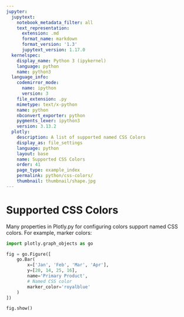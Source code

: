 ```yaml
---
jupyter:
  jupytext:
    notebook_metadata_filter: all
    text_representation:
      extension: .md
      format_name: markdown
      format_version: '1.3'
      jupytext_version: 1.17.0
  kernelspec:
    display_name: Python 3 (ipykernel)
    language: python
    name: python3
  language_info:
    codemirror_mode:
      name: ipython
      version: 3
    file_extension: .py
    mimetype: text/x-python
    name: python
    nbconvert_exporter: python
    pygments_lexer: ipython3
    version: 3.13.2
  plotly:
    description: A list of supported named CSS Colors
    display_as: file_settings
    language: python
    layout: base
    name: Supported CSS Colors
    order: 41
    page_type: example_index
    permalink: python/css-colors/
    thumbnail: thumbnail/shape.jpg
---
```


# Supported CSS Colors

Many properties in Plotly.py for configuring colors support named CSS colors. For example, marker colors:

```python
import plotly.graph_objects as go

fig = go.Figure([
    go.Bar(
        x=['Jan', 'Feb', 'Mar', 'Apr'],
        y=[20, 14, 25, 16],
        name='Primary Product',
        # Named CSS color
        marker_color='royalblue'
    )
])

fig.show()
```
<div>                        <script type="text/javascript">window.PlotlyConfig = {MathJaxConfig: 'local'};</script>
        <script charset="utf-8" src="https://cdn.plot.ly/plotly-3.1.0.min.js" integrity="sha256-Ei4740bWZhaUTQuD6q9yQlgVCMPBz6CZWhevDYPv93A=" crossorigin="anonymous"></script>                <div id="plotly-div-1" class="plotly-graph-div" style="height:100%; width:100%;"></div>            <script type="text/javascript">                window.PLOTLYENV=window.PLOTLYENV || {};                                if (document.getElementById("plotly-div-1")) {                    Plotly.newPlot(                        "plotly-div-1",                        [{"marker":{"color":"royalblue"},"name":"Primary Product","x":["Jan","Feb","Mar","Apr"],"y":[20,14,25,16],"type":"bar"}],                        {"template":{"data":{"histogram2dcontour":[{"type":"histogram2dcontour","colorbar":{"outlinewidth":0,"ticks":""},"colorscale":[[0.0,"#0d0887"],[0.1111111111111111,"#46039f"],[0.2222222222222222,"#7201a8"],[0.3333333333333333,"#9c179e"],[0.4444444444444444,"#bd3786"],[0.5555555555555556,"#d8576b"],[0.6666666666666666,"#ed7953"],[0.7777777777777778,"#fb9f3a"],[0.8888888888888888,"#fdca26"],[1.0,"#f0f921"]]}],"choropleth":[{"type":"choropleth","colorbar":{"outlinewidth":0,"ticks":""}}],"histogram2d":[{"type":"histogram2d","colorbar":{"outlinewidth":0,"ticks":""},"colorscale":[[0.0,"#0d0887"],[0.1111111111111111,"#46039f"],[0.2222222222222222,"#7201a8"],[0.3333333333333333,"#9c179e"],[0.4444444444444444,"#bd3786"],[0.5555555555555556,"#d8576b"],[0.6666666666666666,"#ed7953"],[0.7777777777777778,"#fb9f3a"],[0.8888888888888888,"#fdca26"],[1.0,"#f0f921"]]}],"heatmap":[{"type":"heatmap","colorbar":{"outlinewidth":0,"ticks":""},"colorscale":[[0.0,"#0d0887"],[0.1111111111111111,"#46039f"],[0.2222222222222222,"#7201a8"],[0.3333333333333333,"#9c179e"],[0.4444444444444444,"#bd3786"],[0.5555555555555556,"#d8576b"],[0.6666666666666666,"#ed7953"],[0.7777777777777778,"#fb9f3a"],[0.8888888888888888,"#fdca26"],[1.0,"#f0f921"]]}],"contourcarpet":[{"type":"contourcarpet","colorbar":{"outlinewidth":0,"ticks":""}}],"contour":[{"type":"contour","colorbar":{"outlinewidth":0,"ticks":""},"colorscale":[[0.0,"#0d0887"],[0.1111111111111111,"#46039f"],[0.2222222222222222,"#7201a8"],[0.3333333333333333,"#9c179e"],[0.4444444444444444,"#bd3786"],[0.5555555555555556,"#d8576b"],[0.6666666666666666,"#ed7953"],[0.7777777777777778,"#fb9f3a"],[0.8888888888888888,"#fdca26"],[1.0,"#f0f921"]]}],"surface":[{"type":"surface","colorbar":{"outlinewidth":0,"ticks":""},"colorscale":[[0.0,"#0d0887"],[0.1111111111111111,"#46039f"],[0.2222222222222222,"#7201a8"],[0.3333333333333333,"#9c179e"],[0.4444444444444444,"#bd3786"],[0.5555555555555556,"#d8576b"],[0.6666666666666666,"#ed7953"],[0.7777777777777778,"#fb9f3a"],[0.8888888888888888,"#fdca26"],[1.0,"#f0f921"]]}],"mesh3d":[{"type":"mesh3d","colorbar":{"outlinewidth":0,"ticks":""}}],"scatter":[{"fillpattern":{"fillmode":"overlay","size":10,"solidity":0.2},"type":"scatter"}],"parcoords":[{"type":"parcoords","line":{"colorbar":{"outlinewidth":0,"ticks":""}}}],"scatterpolargl":[{"type":"scatterpolargl","marker":{"colorbar":{"outlinewidth":0,"ticks":""}}}],"bar":[{"error_x":{"color":"#2a3f5f"},"error_y":{"color":"#2a3f5f"},"marker":{"line":{"color":"#E5ECF6","width":0.5},"pattern":{"fillmode":"overlay","size":10,"solidity":0.2}},"type":"bar"}],"scattergeo":[{"type":"scattergeo","marker":{"colorbar":{"outlinewidth":0,"ticks":""}}}],"scatterpolar":[{"type":"scatterpolar","marker":{"colorbar":{"outlinewidth":0,"ticks":""}}}],"histogram":[{"marker":{"pattern":{"fillmode":"overlay","size":10,"solidity":0.2}},"type":"histogram"}],"scattergl":[{"type":"scattergl","marker":{"colorbar":{"outlinewidth":0,"ticks":""}}}],"scatter3d":[{"type":"scatter3d","line":{"colorbar":{"outlinewidth":0,"ticks":""}},"marker":{"colorbar":{"outlinewidth":0,"ticks":""}}}],"scattermap":[{"type":"scattermap","marker":{"colorbar":{"outlinewidth":0,"ticks":""}}}],"scattermapbox":[{"type":"scattermapbox","marker":{"colorbar":{"outlinewidth":0,"ticks":""}}}],"scatterternary":[{"type":"scatterternary","marker":{"colorbar":{"outlinewidth":0,"ticks":""}}}],"scattercarpet":[{"type":"scattercarpet","marker":{"colorbar":{"outlinewidth":0,"ticks":""}}}],"carpet":[{"aaxis":{"endlinecolor":"#2a3f5f","gridcolor":"white","linecolor":"white","minorgridcolor":"white","startlinecolor":"#2a3f5f"},"baxis":{"endlinecolor":"#2a3f5f","gridcolor":"white","linecolor":"white","minorgridcolor":"white","startlinecolor":"#2a3f5f"},"type":"carpet"}],"table":[{"cells":{"fill":{"color":"#EBF0F8"},"line":{"color":"white"}},"header":{"fill":{"color":"#C8D4E3"},"line":{"color":"white"}},"type":"table"}],"barpolar":[{"marker":{"line":{"color":"#E5ECF6","width":0.5},"pattern":{"fillmode":"overlay","size":10,"solidity":0.2}},"type":"barpolar"}],"pie":[{"automargin":true,"type":"pie"}]},"layout":{"autotypenumbers":"strict","colorway":["#636efa","#EF553B","#00cc96","#ab63fa","#FFA15A","#19d3f3","#FF6692","#B6E880","#FF97FF","#FECB52"],"font":{"color":"#2a3f5f"},"hovermode":"closest","hoverlabel":{"align":"left"},"paper_bgcolor":"white","plot_bgcolor":"#E5ECF6","polar":{"bgcolor":"#E5ECF6","angularaxis":{"gridcolor":"white","linecolor":"white","ticks":""},"radialaxis":{"gridcolor":"white","linecolor":"white","ticks":""}},"ternary":{"bgcolor":"#E5ECF6","aaxis":{"gridcolor":"white","linecolor":"white","ticks":""},"baxis":{"gridcolor":"white","linecolor":"white","ticks":""},"caxis":{"gridcolor":"white","linecolor":"white","ticks":""}},"coloraxis":{"colorbar":{"outlinewidth":0,"ticks":""}},"colorscale":{"sequential":[[0.0,"#0d0887"],[0.1111111111111111,"#46039f"],[0.2222222222222222,"#7201a8"],[0.3333333333333333,"#9c179e"],[0.4444444444444444,"#bd3786"],[0.5555555555555556,"#d8576b"],[0.6666666666666666,"#ed7953"],[0.7777777777777778,"#fb9f3a"],[0.8888888888888888,"#fdca26"],[1.0,"#f0f921"]],"sequentialminus":[[0.0,"#0d0887"],[0.1111111111111111,"#46039f"],[0.2222222222222222,"#7201a8"],[0.3333333333333333,"#9c179e"],[0.4444444444444444,"#bd3786"],[0.5555555555555556,"#d8576b"],[0.6666666666666666,"#ed7953"],[0.7777777777777778,"#fb9f3a"],[0.8888888888888888,"#fdca26"],[1.0,"#f0f921"]],"diverging":[[0,"#8e0152"],[0.1,"#c51b7d"],[0.2,"#de77ae"],[0.3,"#f1b6da"],[0.4,"#fde0ef"],[0.5,"#f7f7f7"],[0.6,"#e6f5d0"],[0.7,"#b8e186"],[0.8,"#7fbc41"],[0.9,"#4d9221"],[1,"#276419"]]},"xaxis":{"gridcolor":"white","linecolor":"white","ticks":"","title":{"standoff":15},"zerolinecolor":"white","automargin":true,"zerolinewidth":2},"yaxis":{"gridcolor":"white","linecolor":"white","ticks":"","title":{"standoff":15},"zerolinecolor":"white","automargin":true,"zerolinewidth":2},"scene":{"xaxis":{"backgroundcolor":"#E5ECF6","gridcolor":"white","linecolor":"white","showbackground":true,"ticks":"","zerolinecolor":"white","gridwidth":2},"yaxis":{"backgroundcolor":"#E5ECF6","gridcolor":"white","linecolor":"white","showbackground":true,"ticks":"","zerolinecolor":"white","gridwidth":2},"zaxis":{"backgroundcolor":"#E5ECF6","gridcolor":"white","linecolor":"white","showbackground":true,"ticks":"","zerolinecolor":"white","gridwidth":2}},"shapedefaults":{"line":{"color":"#2a3f5f"}},"annotationdefaults":{"arrowcolor":"#2a3f5f","arrowhead":0,"arrowwidth":1},"geo":{"bgcolor":"white","landcolor":"#E5ECF6","subunitcolor":"white","showland":true,"showlakes":true,"lakecolor":"white"},"title":{"x":0.05},"mapbox":{"style":"light"}}}},                        {"responsive": true}                    )                };            </script>        </div>

These colors are supported in Plotly.py when a property accepts a [named CSS color](https://developer.mozilla.org/en-US/docs/Web/CSS/named-color).

```python hide_code=true
import plotly.graph_objects as go
import pandas as pd

supported_colors = ["aliceblue", "antiquewhite", "aqua", "aquamarine", "azure",
            "beige", "bisque", "black", "blanchedalmond", "blue",
            "blueviolet", "brown", "burlywood", "cadetblue",
            "chartreuse", "chocolate", "coral", "cornflowerblue",
            "cornsilk", "crimson", "cyan", "darkblue", "darkcyan",
            "darkgoldenrod", "darkgray", "darkgrey", "darkgreen",
            "darkkhaki", "darkmagenta", "darkolivegreen", "darkorange",
            "darkorchid", "darkred", "darksalmon", "darkseagreen",
            "darkslateblue", "darkslategray", "darkslategrey",
            "darkturquoise", "darkviolet", "deeppink", "deepskyblue",
            "dimgray", "dimgrey", "dodgerblue", "firebrick",
            "floralwhite", "forestgreen", "fuchsia", "gainsboro",
            "ghostwhite", "gold", "goldenrod", "gray", "grey", "green",
            "greenyellow", "honeydew", "hotpink", "indianred", "indigo",
            "ivory", "khaki", "lavender", "lavenderblush", "lawngreen",
            "lemonchiffon", "lightblue", "lightcoral", "lightcyan",
            "lightgoldenrodyellow", "lightgray", "lightgrey",
            "lightgreen", "lightpink", "lightsalmon", "lightseagreen",
            "lightskyblue", "lightslategray", "lightslategrey",
            "lightsteelblue", "lightyellow", "lime", "limegreen",
            "linen", "magenta", "maroon", "mediumaquamarine",
            "mediumblue", "mediumorchid", "mediumpurple",
            "mediumseagreen", "mediumslateblue", "mediumspringgreen",
            "mediumturquoise", "mediumvioletred", "midnightblue",
            "mintcream", "mistyrose", "moccasin", "navajowhite", "navy",
            "oldlace", "olive", "olivedrab", "orange", "orangered",
            "orchid", "palegoldenrod", "palegreen", "paleturquoise",
            "palevioletred", "papayawhip", "peachpuff", "peru", "pink",
            "plum", "powderblue", "purple", "red", "rosybrown",
            "royalblue", "rebeccapurple", "saddlebrown", "salmon",
            "sandybrown", "seagreen", "seashell", "sienna", "silver",
            "skyblue", "slateblue", "slategray", "slategrey", "snow",
            "springgreen", "steelblue", "tan", "teal", "thistle", "tomato",
            "turquoise", "violet", "wheat", "white", "whitesmoke",
            "yellow", "yellowgreen"]

fig = go.Figure(layout=dict(title="Supported Named CSS Colors"))

for i, color in enumerate(supported_colors):
    row, col = i // 5, i % 5
    x0, y0 = col * 1.2, -row * 1.2

    fig.add_shape(
        type="rect",
        x0=x0, y0=y0,
        x1=x0+1, y1=y0+1,
        fillcolor=color,
        line=dict(color="black", width=0.2),
    )

    fig.add_annotation(
        x=x0+0.5, y=y0-0.1,
        text=color,
        showarrow=False,
        font=dict(size=10)
    )

fig.update_layout(
    height=((len(supported_colors) // 5) + (1 if len(supported_colors) % 5 else 0)) * 120,
    width=800,
    showlegend=False,
    plot_bgcolor='rgba(0,0,0,0)',
    margin=dict(l=50, r=50, t=50, b=50),
    xaxis=dict(
        showgrid=False,
        zeroline=False,
        showticklabels=False,
        range=[-0.5, 6]
    ),
    yaxis=dict(
        showgrid=False,
        zeroline=False,
        showticklabels=False,
        scaleanchor="x",
        scaleratio=1,
        range=[-((len(supported_colors) // 5) + 1) * 1.2, 1.5]
    )
)

fig.show()
```
<div>                        <script type="text/javascript">window.PlotlyConfig = {MathJaxConfig: 'local'};</script>
        <script charset="utf-8" src="https://cdn.plot.ly/plotly-3.1.0.min.js" integrity="sha256-Ei4740bWZhaUTQuD6q9yQlgVCMPBz6CZWhevDYPv93A=" crossorigin="anonymous"></script>                <div id="plotly-div-2" class="plotly-graph-div" style="height:3600px; width:800px;"></div>            <script type="text/javascript">                window.PLOTLYENV=window.PLOTLYENV || {};                                if (document.getElementById("plotly-div-2")) {                    Plotly.newPlot(                        "plotly-div-2",                        [],                        {"title":{"text":"Supported Named CSS Colors"},"template":{"data":{"histogram2dcontour":[{"type":"histogram2dcontour","colorbar":{"outlinewidth":0,"ticks":""},"colorscale":[[0.0,"#0d0887"],[0.1111111111111111,"#46039f"],[0.2222222222222222,"#7201a8"],[0.3333333333333333,"#9c179e"],[0.4444444444444444,"#bd3786"],[0.5555555555555556,"#d8576b"],[0.6666666666666666,"#ed7953"],[0.7777777777777778,"#fb9f3a"],[0.8888888888888888,"#fdca26"],[1.0,"#f0f921"]]}],"choropleth":[{"type":"choropleth","colorbar":{"outlinewidth":0,"ticks":""}}],"histogram2d":[{"type":"histogram2d","colorbar":{"outlinewidth":0,"ticks":""},"colorscale":[[0.0,"#0d0887"],[0.1111111111111111,"#46039f"],[0.2222222222222222,"#7201a8"],[0.3333333333333333,"#9c179e"],[0.4444444444444444,"#bd3786"],[0.5555555555555556,"#d8576b"],[0.6666666666666666,"#ed7953"],[0.7777777777777778,"#fb9f3a"],[0.8888888888888888,"#fdca26"],[1.0,"#f0f921"]]}],"heatmap":[{"type":"heatmap","colorbar":{"outlinewidth":0,"ticks":""},"colorscale":[[0.0,"#0d0887"],[0.1111111111111111,"#46039f"],[0.2222222222222222,"#7201a8"],[0.3333333333333333,"#9c179e"],[0.4444444444444444,"#bd3786"],[0.5555555555555556,"#d8576b"],[0.6666666666666666,"#ed7953"],[0.7777777777777778,"#fb9f3a"],[0.8888888888888888,"#fdca26"],[1.0,"#f0f921"]]}],"contourcarpet":[{"type":"contourcarpet","colorbar":{"outlinewidth":0,"ticks":""}}],"contour":[{"type":"contour","colorbar":{"outlinewidth":0,"ticks":""},"colorscale":[[0.0,"#0d0887"],[0.1111111111111111,"#46039f"],[0.2222222222222222,"#7201a8"],[0.3333333333333333,"#9c179e"],[0.4444444444444444,"#bd3786"],[0.5555555555555556,"#d8576b"],[0.6666666666666666,"#ed7953"],[0.7777777777777778,"#fb9f3a"],[0.8888888888888888,"#fdca26"],[1.0,"#f0f921"]]}],"surface":[{"type":"surface","colorbar":{"outlinewidth":0,"ticks":""},"colorscale":[[0.0,"#0d0887"],[0.1111111111111111,"#46039f"],[0.2222222222222222,"#7201a8"],[0.3333333333333333,"#9c179e"],[0.4444444444444444,"#bd3786"],[0.5555555555555556,"#d8576b"],[0.6666666666666666,"#ed7953"],[0.7777777777777778,"#fb9f3a"],[0.8888888888888888,"#fdca26"],[1.0,"#f0f921"]]}],"mesh3d":[{"type":"mesh3d","colorbar":{"outlinewidth":0,"ticks":""}}],"scatter":[{"fillpattern":{"fillmode":"overlay","size":10,"solidity":0.2},"type":"scatter"}],"parcoords":[{"type":"parcoords","line":{"colorbar":{"outlinewidth":0,"ticks":""}}}],"scatterpolargl":[{"type":"scatterpolargl","marker":{"colorbar":{"outlinewidth":0,"ticks":""}}}],"bar":[{"error_x":{"color":"#2a3f5f"},"error_y":{"color":"#2a3f5f"},"marker":{"line":{"color":"#E5ECF6","width":0.5},"pattern":{"fillmode":"overlay","size":10,"solidity":0.2}},"type":"bar"}],"scattergeo":[{"type":"scattergeo","marker":{"colorbar":{"outlinewidth":0,"ticks":""}}}],"scatterpolar":[{"type":"scatterpolar","marker":{"colorbar":{"outlinewidth":0,"ticks":""}}}],"histogram":[{"marker":{"pattern":{"fillmode":"overlay","size":10,"solidity":0.2}},"type":"histogram"}],"scattergl":[{"type":"scattergl","marker":{"colorbar":{"outlinewidth":0,"ticks":""}}}],"scatter3d":[{"type":"scatter3d","line":{"colorbar":{"outlinewidth":0,"ticks":""}},"marker":{"colorbar":{"outlinewidth":0,"ticks":""}}}],"scattermap":[{"type":"scattermap","marker":{"colorbar":{"outlinewidth":0,"ticks":""}}}],"scattermapbox":[{"type":"scattermapbox","marker":{"colorbar":{"outlinewidth":0,"ticks":""}}}],"scatterternary":[{"type":"scatterternary","marker":{"colorbar":{"outlinewidth":0,"ticks":""}}}],"scattercarpet":[{"type":"scattercarpet","marker":{"colorbar":{"outlinewidth":0,"ticks":""}}}],"carpet":[{"aaxis":{"endlinecolor":"#2a3f5f","gridcolor":"white","linecolor":"white","minorgridcolor":"white","startlinecolor":"#2a3f5f"},"baxis":{"endlinecolor":"#2a3f5f","gridcolor":"white","linecolor":"white","minorgridcolor":"white","startlinecolor":"#2a3f5f"},"type":"carpet"}],"table":[{"cells":{"fill":{"color":"#EBF0F8"},"line":{"color":"white"}},"header":{"fill":{"color":"#C8D4E3"},"line":{"color":"white"}},"type":"table"}],"barpolar":[{"marker":{"line":{"color":"#E5ECF6","width":0.5},"pattern":{"fillmode":"overlay","size":10,"solidity":0.2}},"type":"barpolar"}],"pie":[{"automargin":true,"type":"pie"}]},"layout":{"autotypenumbers":"strict","colorway":["#636efa","#EF553B","#00cc96","#ab63fa","#FFA15A","#19d3f3","#FF6692","#B6E880","#FF97FF","#FECB52"],"font":{"color":"#2a3f5f"},"hovermode":"closest","hoverlabel":{"align":"left"},"paper_bgcolor":"white","plot_bgcolor":"#E5ECF6","polar":{"bgcolor":"#E5ECF6","angularaxis":{"gridcolor":"white","linecolor":"white","ticks":""},"radialaxis":{"gridcolor":"white","linecolor":"white","ticks":""}},"ternary":{"bgcolor":"#E5ECF6","aaxis":{"gridcolor":"white","linecolor":"white","ticks":""},"baxis":{"gridcolor":"white","linecolor":"white","ticks":""},"caxis":{"gridcolor":"white","linecolor":"white","ticks":""}},"coloraxis":{"colorbar":{"outlinewidth":0,"ticks":""}},"colorscale":{"sequential":[[0.0,"#0d0887"],[0.1111111111111111,"#46039f"],[0.2222222222222222,"#7201a8"],[0.3333333333333333,"#9c179e"],[0.4444444444444444,"#bd3786"],[0.5555555555555556,"#d8576b"],[0.6666666666666666,"#ed7953"],[0.7777777777777778,"#fb9f3a"],[0.8888888888888888,"#fdca26"],[1.0,"#f0f921"]],"sequentialminus":[[0.0,"#0d0887"],[0.1111111111111111,"#46039f"],[0.2222222222222222,"#7201a8"],[0.3333333333333333,"#9c179e"],[0.4444444444444444,"#bd3786"],[0.5555555555555556,"#d8576b"],[0.6666666666666666,"#ed7953"],[0.7777777777777778,"#fb9f3a"],[0.8888888888888888,"#fdca26"],[1.0,"#f0f921"]],"diverging":[[0,"#8e0152"],[0.1,"#c51b7d"],[0.2,"#de77ae"],[0.3,"#f1b6da"],[0.4,"#fde0ef"],[0.5,"#f7f7f7"],[0.6,"#e6f5d0"],[0.7,"#b8e186"],[0.8,"#7fbc41"],[0.9,"#4d9221"],[1,"#276419"]]},"xaxis":{"gridcolor":"white","linecolor":"white","ticks":"","title":{"standoff":15},"zerolinecolor":"white","automargin":true,"zerolinewidth":2},"yaxis":{"gridcolor":"white","linecolor":"white","ticks":"","title":{"standoff":15},"zerolinecolor":"white","automargin":true,"zerolinewidth":2},"scene":{"xaxis":{"backgroundcolor":"#E5ECF6","gridcolor":"white","linecolor":"white","showbackground":true,"ticks":"","zerolinecolor":"white","gridwidth":2},"yaxis":{"backgroundcolor":"#E5ECF6","gridcolor":"white","linecolor":"white","showbackground":true,"ticks":"","zerolinecolor":"white","gridwidth":2},"zaxis":{"backgroundcolor":"#E5ECF6","gridcolor":"white","linecolor":"white","showbackground":true,"ticks":"","zerolinecolor":"white","gridwidth":2}},"shapedefaults":{"line":{"color":"#2a3f5f"}},"annotationdefaults":{"arrowcolor":"#2a3f5f","arrowhead":0,"arrowwidth":1},"geo":{"bgcolor":"white","landcolor":"#E5ECF6","subunitcolor":"white","showland":true,"showlakes":true,"lakecolor":"white"},"title":{"x":0.05},"mapbox":{"style":"light"}}},"shapes":[{"fillcolor":"aliceblue","line":{"color":"black","width":0.2},"type":"rect","x0":0.0,"x1":1.0,"y0":0.0,"y1":1.0},{"fillcolor":"antiquewhite","line":{"color":"black","width":0.2},"type":"rect","x0":1.2,"x1":2.2,"y0":0.0,"y1":1.0},{"fillcolor":"aqua","line":{"color":"black","width":0.2},"type":"rect","x0":2.4,"x1":3.4,"y0":0.0,"y1":1.0},{"fillcolor":"aquamarine","line":{"color":"black","width":0.2},"type":"rect","x0":3.5999999999999996,"x1":4.6,"y0":0.0,"y1":1.0},{"fillcolor":"azure","line":{"color":"black","width":0.2},"type":"rect","x0":4.8,"x1":5.8,"y0":0.0,"y1":1.0},{"fillcolor":"beige","line":{"color":"black","width":0.2},"type":"rect","x0":0.0,"x1":1.0,"y0":-1.2,"y1":-0.19999999999999996},{"fillcolor":"bisque","line":{"color":"black","width":0.2},"type":"rect","x0":1.2,"x1":2.2,"y0":-1.2,"y1":-0.19999999999999996},{"fillcolor":"black","line":{"color":"black","width":0.2},"type":"rect","x0":2.4,"x1":3.4,"y0":-1.2,"y1":-0.19999999999999996},{"fillcolor":"blanchedalmond","line":{"color":"black","width":0.2},"type":"rect","x0":3.5999999999999996,"x1":4.6,"y0":-1.2,"y1":-0.19999999999999996},{"fillcolor":"blue","line":{"color":"black","width":0.2},"type":"rect","x0":4.8,"x1":5.8,"y0":-1.2,"y1":-0.19999999999999996},{"fillcolor":"blueviolet","line":{"color":"black","width":0.2},"type":"rect","x0":0.0,"x1":1.0,"y0":-2.4,"y1":-1.4},{"fillcolor":"brown","line":{"color":"black","width":0.2},"type":"rect","x0":1.2,"x1":2.2,"y0":-2.4,"y1":-1.4},{"fillcolor":"burlywood","line":{"color":"black","width":0.2},"type":"rect","x0":2.4,"x1":3.4,"y0":-2.4,"y1":-1.4},{"fillcolor":"cadetblue","line":{"color":"black","width":0.2},"type":"rect","x0":3.5999999999999996,"x1":4.6,"y0":-2.4,"y1":-1.4},{"fillcolor":"chartreuse","line":{"color":"black","width":0.2},"type":"rect","x0":4.8,"x1":5.8,"y0":-2.4,"y1":-1.4},{"fillcolor":"chocolate","line":{"color":"black","width":0.2},"type":"rect","x0":0.0,"x1":1.0,"y0":-3.5999999999999996,"y1":-2.5999999999999996},{"fillcolor":"coral","line":{"color":"black","width":0.2},"type":"rect","x0":1.2,"x1":2.2,"y0":-3.5999999999999996,"y1":-2.5999999999999996},{"fillcolor":"cornflowerblue","line":{"color":"black","width":0.2},"type":"rect","x0":2.4,"x1":3.4,"y0":-3.5999999999999996,"y1":-2.5999999999999996},{"fillcolor":"cornsilk","line":{"color":"black","width":0.2},"type":"rect","x0":3.5999999999999996,"x1":4.6,"y0":-3.5999999999999996,"y1":-2.5999999999999996},{"fillcolor":"crimson","line":{"color":"black","width":0.2},"type":"rect","x0":4.8,"x1":5.8,"y0":-3.5999999999999996,"y1":-2.5999999999999996},{"fillcolor":"cyan","line":{"color":"black","width":0.2},"type":"rect","x0":0.0,"x1":1.0,"y0":-4.8,"y1":-3.8},{"fillcolor":"darkblue","line":{"color":"black","width":0.2},"type":"rect","x0":1.2,"x1":2.2,"y0":-4.8,"y1":-3.8},{"fillcolor":"darkcyan","line":{"color":"black","width":0.2},"type":"rect","x0":2.4,"x1":3.4,"y0":-4.8,"y1":-3.8},{"fillcolor":"darkgoldenrod","line":{"color":"black","width":0.2},"type":"rect","x0":3.5999999999999996,"x1":4.6,"y0":-4.8,"y1":-3.8},{"fillcolor":"darkgray","line":{"color":"black","width":0.2},"type":"rect","x0":4.8,"x1":5.8,"y0":-4.8,"y1":-3.8},{"fillcolor":"darkgrey","line":{"color":"black","width":0.2},"type":"rect","x0":0.0,"x1":1.0,"y0":-6.0,"y1":-5.0},{"fillcolor":"darkgreen","line":{"color":"black","width":0.2},"type":"rect","x0":1.2,"x1":2.2,"y0":-6.0,"y1":-5.0},{"fillcolor":"darkkhaki","line":{"color":"black","width":0.2},"type":"rect","x0":2.4,"x1":3.4,"y0":-6.0,"y1":-5.0},{"fillcolor":"darkmagenta","line":{"color":"black","width":0.2},"type":"rect","x0":3.5999999999999996,"x1":4.6,"y0":-6.0,"y1":-5.0},{"fillcolor":"darkolivegreen","line":{"color":"black","width":0.2},"type":"rect","x0":4.8,"x1":5.8,"y0":-6.0,"y1":-5.0},{"fillcolor":"darkorange","line":{"color":"black","width":0.2},"type":"rect","x0":0.0,"x1":1.0,"y0":-7.199999999999999,"y1":-6.199999999999999},{"fillcolor":"darkorchid","line":{"color":"black","width":0.2},"type":"rect","x0":1.2,"x1":2.2,"y0":-7.199999999999999,"y1":-6.199999999999999},{"fillcolor":"darkred","line":{"color":"black","width":0.2},"type":"rect","x0":2.4,"x1":3.4,"y0":-7.199999999999999,"y1":-6.199999999999999},{"fillcolor":"darksalmon","line":{"color":"black","width":0.2},"type":"rect","x0":3.5999999999999996,"x1":4.6,"y0":-7.199999999999999,"y1":-6.199999999999999},{"fillcolor":"darkseagreen","line":{"color":"black","width":0.2},"type":"rect","x0":4.8,"x1":5.8,"y0":-7.199999999999999,"y1":-6.199999999999999},{"fillcolor":"darkslateblue","line":{"color":"black","width":0.2},"type":"rect","x0":0.0,"x1":1.0,"y0":-8.4,"y1":-7.4},{"fillcolor":"darkslategray","line":{"color":"black","width":0.2},"type":"rect","x0":1.2,"x1":2.2,"y0":-8.4,"y1":-7.4},{"fillcolor":"darkslategrey","line":{"color":"black","width":0.2},"type":"rect","x0":2.4,"x1":3.4,"y0":-8.4,"y1":-7.4},{"fillcolor":"darkturquoise","line":{"color":"black","width":0.2},"type":"rect","x0":3.5999999999999996,"x1":4.6,"y0":-8.4,"y1":-7.4},{"fillcolor":"darkviolet","line":{"color":"black","width":0.2},"type":"rect","x0":4.8,"x1":5.8,"y0":-8.4,"y1":-7.4},{"fillcolor":"deeppink","line":{"color":"black","width":0.2},"type":"rect","x0":0.0,"x1":1.0,"y0":-9.6,"y1":-8.6},{"fillcolor":"deepskyblue","line":{"color":"black","width":0.2},"type":"rect","x0":1.2,"x1":2.2,"y0":-9.6,"y1":-8.6},{"fillcolor":"dimgray","line":{"color":"black","width":0.2},"type":"rect","x0":2.4,"x1":3.4,"y0":-9.6,"y1":-8.6},{"fillcolor":"dimgrey","line":{"color":"black","width":0.2},"type":"rect","x0":3.5999999999999996,"x1":4.6,"y0":-9.6,"y1":-8.6},{"fillcolor":"dodgerblue","line":{"color":"black","width":0.2},"type":"rect","x0":4.8,"x1":5.8,"y0":-9.6,"y1":-8.6},{"fillcolor":"firebrick","line":{"color":"black","width":0.2},"type":"rect","x0":0.0,"x1":1.0,"y0":-10.799999999999999,"y1":-9.799999999999999},{"fillcolor":"floralwhite","line":{"color":"black","width":0.2},"type":"rect","x0":1.2,"x1":2.2,"y0":-10.799999999999999,"y1":-9.799999999999999},{"fillcolor":"forestgreen","line":{"color":"black","width":0.2},"type":"rect","x0":2.4,"x1":3.4,"y0":-10.799999999999999,"y1":-9.799999999999999},{"fillcolor":"fuchsia","line":{"color":"black","width":0.2},"type":"rect","x0":3.5999999999999996,"x1":4.6,"y0":-10.799999999999999,"y1":-9.799999999999999},{"fillcolor":"gainsboro","line":{"color":"black","width":0.2},"type":"rect","x0":4.8,"x1":5.8,"y0":-10.799999999999999,"y1":-9.799999999999999},{"fillcolor":"ghostwhite","line":{"color":"black","width":0.2},"type":"rect","x0":0.0,"x1":1.0,"y0":-12.0,"y1":-11.0},{"fillcolor":"gold","line":{"color":"black","width":0.2},"type":"rect","x0":1.2,"x1":2.2,"y0":-12.0,"y1":-11.0},{"fillcolor":"goldenrod","line":{"color":"black","width":0.2},"type":"rect","x0":2.4,"x1":3.4,"y0":-12.0,"y1":-11.0},{"fillcolor":"gray","line":{"color":"black","width":0.2},"type":"rect","x0":3.5999999999999996,"x1":4.6,"y0":-12.0,"y1":-11.0},{"fillcolor":"grey","line":{"color":"black","width":0.2},"type":"rect","x0":4.8,"x1":5.8,"y0":-12.0,"y1":-11.0},{"fillcolor":"green","line":{"color":"black","width":0.2},"type":"rect","x0":0.0,"x1":1.0,"y0":-13.2,"y1":-12.2},{"fillcolor":"greenyellow","line":{"color":"black","width":0.2},"type":"rect","x0":1.2,"x1":2.2,"y0":-13.2,"y1":-12.2},{"fillcolor":"honeydew","line":{"color":"black","width":0.2},"type":"rect","x0":2.4,"x1":3.4,"y0":-13.2,"y1":-12.2},{"fillcolor":"hotpink","line":{"color":"black","width":0.2},"type":"rect","x0":3.5999999999999996,"x1":4.6,"y0":-13.2,"y1":-12.2},{"fillcolor":"indianred","line":{"color":"black","width":0.2},"type":"rect","x0":4.8,"x1":5.8,"y0":-13.2,"y1":-12.2},{"fillcolor":"indigo","line":{"color":"black","width":0.2},"type":"rect","x0":0.0,"x1":1.0,"y0":-14.399999999999999,"y1":-13.399999999999999},{"fillcolor":"ivory","line":{"color":"black","width":0.2},"type":"rect","x0":1.2,"x1":2.2,"y0":-14.399999999999999,"y1":-13.399999999999999},{"fillcolor":"khaki","line":{"color":"black","width":0.2},"type":"rect","x0":2.4,"x1":3.4,"y0":-14.399999999999999,"y1":-13.399999999999999},{"fillcolor":"lavender","line":{"color":"black","width":0.2},"type":"rect","x0":3.5999999999999996,"x1":4.6,"y0":-14.399999999999999,"y1":-13.399999999999999},{"fillcolor":"lavenderblush","line":{"color":"black","width":0.2},"type":"rect","x0":4.8,"x1":5.8,"y0":-14.399999999999999,"y1":-13.399999999999999},{"fillcolor":"lawngreen","line":{"color":"black","width":0.2},"type":"rect","x0":0.0,"x1":1.0,"y0":-15.6,"y1":-14.6},{"fillcolor":"lemonchiffon","line":{"color":"black","width":0.2},"type":"rect","x0":1.2,"x1":2.2,"y0":-15.6,"y1":-14.6},{"fillcolor":"lightblue","line":{"color":"black","width":0.2},"type":"rect","x0":2.4,"x1":3.4,"y0":-15.6,"y1":-14.6},{"fillcolor":"lightcoral","line":{"color":"black","width":0.2},"type":"rect","x0":3.5999999999999996,"x1":4.6,"y0":-15.6,"y1":-14.6},{"fillcolor":"lightcyan","line":{"color":"black","width":0.2},"type":"rect","x0":4.8,"x1":5.8,"y0":-15.6,"y1":-14.6},{"fillcolor":"lightgoldenrodyellow","line":{"color":"black","width":0.2},"type":"rect","x0":0.0,"x1":1.0,"y0":-16.8,"y1":-15.8},{"fillcolor":"lightgray","line":{"color":"black","width":0.2},"type":"rect","x0":1.2,"x1":2.2,"y0":-16.8,"y1":-15.8},{"fillcolor":"lightgrey","line":{"color":"black","width":0.2},"type":"rect","x0":2.4,"x1":3.4,"y0":-16.8,"y1":-15.8},{"fillcolor":"lightgreen","line":{"color":"black","width":0.2},"type":"rect","x0":3.5999999999999996,"x1":4.6,"y0":-16.8,"y1":-15.8},{"fillcolor":"lightpink","line":{"color":"black","width":0.2},"type":"rect","x0":4.8,"x1":5.8,"y0":-16.8,"y1":-15.8},{"fillcolor":"lightsalmon","line":{"color":"black","width":0.2},"type":"rect","x0":0.0,"x1":1.0,"y0":-18.0,"y1":-17.0},{"fillcolor":"lightseagreen","line":{"color":"black","width":0.2},"type":"rect","x0":1.2,"x1":2.2,"y0":-18.0,"y1":-17.0},{"fillcolor":"lightskyblue","line":{"color":"black","width":0.2},"type":"rect","x0":2.4,"x1":3.4,"y0":-18.0,"y1":-17.0},{"fillcolor":"lightslategray","line":{"color":"black","width":0.2},"type":"rect","x0":3.5999999999999996,"x1":4.6,"y0":-18.0,"y1":-17.0},{"fillcolor":"lightslategrey","line":{"color":"black","width":0.2},"type":"rect","x0":4.8,"x1":5.8,"y0":-18.0,"y1":-17.0},{"fillcolor":"lightsteelblue","line":{"color":"black","width":0.2},"type":"rect","x0":0.0,"x1":1.0,"y0":-19.2,"y1":-18.2},{"fillcolor":"lightyellow","line":{"color":"black","width":0.2},"type":"rect","x0":1.2,"x1":2.2,"y0":-19.2,"y1":-18.2},{"fillcolor":"lime","line":{"color":"black","width":0.2},"type":"rect","x0":2.4,"x1":3.4,"y0":-19.2,"y1":-18.2},{"fillcolor":"limegreen","line":{"color":"black","width":0.2},"type":"rect","x0":3.5999999999999996,"x1":4.6,"y0":-19.2,"y1":-18.2},{"fillcolor":"linen","line":{"color":"black","width":0.2},"type":"rect","x0":4.8,"x1":5.8,"y0":-19.2,"y1":-18.2},{"fillcolor":"magenta","line":{"color":"black","width":0.2},"type":"rect","x0":0.0,"x1":1.0,"y0":-20.4,"y1":-19.4},{"fillcolor":"maroon","line":{"color":"black","width":0.2},"type":"rect","x0":1.2,"x1":2.2,"y0":-20.4,"y1":-19.4},{"fillcolor":"mediumaquamarine","line":{"color":"black","width":0.2},"type":"rect","x0":2.4,"x1":3.4,"y0":-20.4,"y1":-19.4},{"fillcolor":"mediumblue","line":{"color":"black","width":0.2},"type":"rect","x0":3.5999999999999996,"x1":4.6,"y0":-20.4,"y1":-19.4},{"fillcolor":"mediumorchid","line":{"color":"black","width":0.2},"type":"rect","x0":4.8,"x1":5.8,"y0":-20.4,"y1":-19.4},{"fillcolor":"mediumpurple","line":{"color":"black","width":0.2},"type":"rect","x0":0.0,"x1":1.0,"y0":-21.599999999999998,"y1":-20.599999999999998},{"fillcolor":"mediumseagreen","line":{"color":"black","width":0.2},"type":"rect","x0":1.2,"x1":2.2,"y0":-21.599999999999998,"y1":-20.599999999999998},{"fillcolor":"mediumslateblue","line":{"color":"black","width":0.2},"type":"rect","x0":2.4,"x1":3.4,"y0":-21.599999999999998,"y1":-20.599999999999998},{"fillcolor":"mediumspringgreen","line":{"color":"black","width":0.2},"type":"rect","x0":3.5999999999999996,"x1":4.6,"y0":-21.599999999999998,"y1":-20.599999999999998},{"fillcolor":"mediumturquoise","line":{"color":"black","width":0.2},"type":"rect","x0":4.8,"x1":5.8,"y0":-21.599999999999998,"y1":-20.599999999999998},{"fillcolor":"mediumvioletred","line":{"color":"black","width":0.2},"type":"rect","x0":0.0,"x1":1.0,"y0":-22.8,"y1":-21.8},{"fillcolor":"midnightblue","line":{"color":"black","width":0.2},"type":"rect","x0":1.2,"x1":2.2,"y0":-22.8,"y1":-21.8},{"fillcolor":"mintcream","line":{"color":"black","width":0.2},"type":"rect","x0":2.4,"x1":3.4,"y0":-22.8,"y1":-21.8},{"fillcolor":"mistyrose","line":{"color":"black","width":0.2},"type":"rect","x0":3.5999999999999996,"x1":4.6,"y0":-22.8,"y1":-21.8},{"fillcolor":"moccasin","line":{"color":"black","width":0.2},"type":"rect","x0":4.8,"x1":5.8,"y0":-22.8,"y1":-21.8},{"fillcolor":"navajowhite","line":{"color":"black","width":0.2},"type":"rect","x0":0.0,"x1":1.0,"y0":-24.0,"y1":-23.0},{"fillcolor":"navy","line":{"color":"black","width":0.2},"type":"rect","x0":1.2,"x1":2.2,"y0":-24.0,"y1":-23.0},{"fillcolor":"oldlace","line":{"color":"black","width":0.2},"type":"rect","x0":2.4,"x1":3.4,"y0":-24.0,"y1":-23.0},{"fillcolor":"olive","line":{"color":"black","width":0.2},"type":"rect","x0":3.5999999999999996,"x1":4.6,"y0":-24.0,"y1":-23.0},{"fillcolor":"olivedrab","line":{"color":"black","width":0.2},"type":"rect","x0":4.8,"x1":5.8,"y0":-24.0,"y1":-23.0},{"fillcolor":"orange","line":{"color":"black","width":0.2},"type":"rect","x0":0.0,"x1":1.0,"y0":-25.2,"y1":-24.2},{"fillcolor":"orangered","line":{"color":"black","width":0.2},"type":"rect","x0":1.2,"x1":2.2,"y0":-25.2,"y1":-24.2},{"fillcolor":"orchid","line":{"color":"black","width":0.2},"type":"rect","x0":2.4,"x1":3.4,"y0":-25.2,"y1":-24.2},{"fillcolor":"palegoldenrod","line":{"color":"black","width":0.2},"type":"rect","x0":3.5999999999999996,"x1":4.6,"y0":-25.2,"y1":-24.2},{"fillcolor":"palegreen","line":{"color":"black","width":0.2},"type":"rect","x0":4.8,"x1":5.8,"y0":-25.2,"y1":-24.2},{"fillcolor":"paleturquoise","line":{"color":"black","width":0.2},"type":"rect","x0":0.0,"x1":1.0,"y0":-26.4,"y1":-25.4},{"fillcolor":"palevioletred","line":{"color":"black","width":0.2},"type":"rect","x0":1.2,"x1":2.2,"y0":-26.4,"y1":-25.4},{"fillcolor":"papayawhip","line":{"color":"black","width":0.2},"type":"rect","x0":2.4,"x1":3.4,"y0":-26.4,"y1":-25.4},{"fillcolor":"peachpuff","line":{"color":"black","width":0.2},"type":"rect","x0":3.5999999999999996,"x1":4.6,"y0":-26.4,"y1":-25.4},{"fillcolor":"peru","line":{"color":"black","width":0.2},"type":"rect","x0":4.8,"x1":5.8,"y0":-26.4,"y1":-25.4},{"fillcolor":"pink","line":{"color":"black","width":0.2},"type":"rect","x0":0.0,"x1":1.0,"y0":-27.599999999999998,"y1":-26.599999999999998},{"fillcolor":"plum","line":{"color":"black","width":0.2},"type":"rect","x0":1.2,"x1":2.2,"y0":-27.599999999999998,"y1":-26.599999999999998},{"fillcolor":"powderblue","line":{"color":"black","width":0.2},"type":"rect","x0":2.4,"x1":3.4,"y0":-27.599999999999998,"y1":-26.599999999999998},{"fillcolor":"purple","line":{"color":"black","width":0.2},"type":"rect","x0":3.5999999999999996,"x1":4.6,"y0":-27.599999999999998,"y1":-26.599999999999998},{"fillcolor":"red","line":{"color":"black","width":0.2},"type":"rect","x0":4.8,"x1":5.8,"y0":-27.599999999999998,"y1":-26.599999999999998},{"fillcolor":"rosybrown","line":{"color":"black","width":0.2},"type":"rect","x0":0.0,"x1":1.0,"y0":-28.799999999999997,"y1":-27.799999999999997},{"fillcolor":"royalblue","line":{"color":"black","width":0.2},"type":"rect","x0":1.2,"x1":2.2,"y0":-28.799999999999997,"y1":-27.799999999999997},{"fillcolor":"rebeccapurple","line":{"color":"black","width":0.2},"type":"rect","x0":2.4,"x1":3.4,"y0":-28.799999999999997,"y1":-27.799999999999997},{"fillcolor":"saddlebrown","line":{"color":"black","width":0.2},"type":"rect","x0":3.5999999999999996,"x1":4.6,"y0":-28.799999999999997,"y1":-27.799999999999997},{"fillcolor":"salmon","line":{"color":"black","width":0.2},"type":"rect","x0":4.8,"x1":5.8,"y0":-28.799999999999997,"y1":-27.799999999999997},{"fillcolor":"sandybrown","line":{"color":"black","width":0.2},"type":"rect","x0":0.0,"x1":1.0,"y0":-30.0,"y1":-29.0},{"fillcolor":"seagreen","line":{"color":"black","width":0.2},"type":"rect","x0":1.2,"x1":2.2,"y0":-30.0,"y1":-29.0},{"fillcolor":"seashell","line":{"color":"black","width":0.2},"type":"rect","x0":2.4,"x1":3.4,"y0":-30.0,"y1":-29.0},{"fillcolor":"sienna","line":{"color":"black","width":0.2},"type":"rect","x0":3.5999999999999996,"x1":4.6,"y0":-30.0,"y1":-29.0},{"fillcolor":"silver","line":{"color":"black","width":0.2},"type":"rect","x0":4.8,"x1":5.8,"y0":-30.0,"y1":-29.0},{"fillcolor":"skyblue","line":{"color":"black","width":0.2},"type":"rect","x0":0.0,"x1":1.0,"y0":-31.2,"y1":-30.2},{"fillcolor":"slateblue","line":{"color":"black","width":0.2},"type":"rect","x0":1.2,"x1":2.2,"y0":-31.2,"y1":-30.2},{"fillcolor":"slategray","line":{"color":"black","width":0.2},"type":"rect","x0":2.4,"x1":3.4,"y0":-31.2,"y1":-30.2},{"fillcolor":"slategrey","line":{"color":"black","width":0.2},"type":"rect","x0":3.5999999999999996,"x1":4.6,"y0":-31.2,"y1":-30.2},{"fillcolor":"snow","line":{"color":"black","width":0.2},"type":"rect","x0":4.8,"x1":5.8,"y0":-31.2,"y1":-30.2},{"fillcolor":"springgreen","line":{"color":"black","width":0.2},"type":"rect","x0":0.0,"x1":1.0,"y0":-32.4,"y1":-31.4},{"fillcolor":"steelblue","line":{"color":"black","width":0.2},"type":"rect","x0":1.2,"x1":2.2,"y0":-32.4,"y1":-31.4},{"fillcolor":"tan","line":{"color":"black","width":0.2},"type":"rect","x0":2.4,"x1":3.4,"y0":-32.4,"y1":-31.4},{"fillcolor":"teal","line":{"color":"black","width":0.2},"type":"rect","x0":3.5999999999999996,"x1":4.6,"y0":-32.4,"y1":-31.4},{"fillcolor":"thistle","line":{"color":"black","width":0.2},"type":"rect","x0":4.8,"x1":5.8,"y0":-32.4,"y1":-31.4},{"fillcolor":"tomato","line":{"color":"black","width":0.2},"type":"rect","x0":0.0,"x1":1.0,"y0":-33.6,"y1":-32.6},{"fillcolor":"turquoise","line":{"color":"black","width":0.2},"type":"rect","x0":1.2,"x1":2.2,"y0":-33.6,"y1":-32.6},{"fillcolor":"violet","line":{"color":"black","width":0.2},"type":"rect","x0":2.4,"x1":3.4,"y0":-33.6,"y1":-32.6},{"fillcolor":"wheat","line":{"color":"black","width":0.2},"type":"rect","x0":3.5999999999999996,"x1":4.6,"y0":-33.6,"y1":-32.6},{"fillcolor":"white","line":{"color":"black","width":0.2},"type":"rect","x0":4.8,"x1":5.8,"y0":-33.6,"y1":-32.6},{"fillcolor":"whitesmoke","line":{"color":"black","width":0.2},"type":"rect","x0":0.0,"x1":1.0,"y0":-34.8,"y1":-33.8},{"fillcolor":"yellow","line":{"color":"black","width":0.2},"type":"rect","x0":1.2,"x1":2.2,"y0":-34.8,"y1":-33.8},{"fillcolor":"yellowgreen","line":{"color":"black","width":0.2},"type":"rect","x0":2.4,"x1":3.4,"y0":-34.8,"y1":-33.8}],"annotations":[{"font":{"size":10},"showarrow":false,"text":"aliceblue","x":0.5,"y":-0.1},{"font":{"size":10},"showarrow":false,"text":"antiquewhite","x":1.7,"y":-0.1},{"font":{"size":10},"showarrow":false,"text":"aqua","x":2.9,"y":-0.1},{"font":{"size":10},"showarrow":false,"text":"aquamarine","x":4.1,"y":-0.1},{"font":{"size":10},"showarrow":false,"text":"azure","x":5.3,"y":-0.1},{"font":{"size":10},"showarrow":false,"text":"beige","x":0.5,"y":-1.3},{"font":{"size":10},"showarrow":false,"text":"bisque","x":1.7,"y":-1.3},{"font":{"size":10},"showarrow":false,"text":"black","x":2.9,"y":-1.3},{"font":{"size":10},"showarrow":false,"text":"blanchedalmond","x":4.1,"y":-1.3},{"font":{"size":10},"showarrow":false,"text":"blue","x":5.3,"y":-1.3},{"font":{"size":10},"showarrow":false,"text":"blueviolet","x":0.5,"y":-2.5},{"font":{"size":10},"showarrow":false,"text":"brown","x":1.7,"y":-2.5},{"font":{"size":10},"showarrow":false,"text":"burlywood","x":2.9,"y":-2.5},{"font":{"size":10},"showarrow":false,"text":"cadetblue","x":4.1,"y":-2.5},{"font":{"size":10},"showarrow":false,"text":"chartreuse","x":5.3,"y":-2.5},{"font":{"size":10},"showarrow":false,"text":"chocolate","x":0.5,"y":-3.6999999999999997},{"font":{"size":10},"showarrow":false,"text":"coral","x":1.7,"y":-3.6999999999999997},{"font":{"size":10},"showarrow":false,"text":"cornflowerblue","x":2.9,"y":-3.6999999999999997},{"font":{"size":10},"showarrow":false,"text":"cornsilk","x":4.1,"y":-3.6999999999999997},{"font":{"size":10},"showarrow":false,"text":"crimson","x":5.3,"y":-3.6999999999999997},{"font":{"size":10},"showarrow":false,"text":"cyan","x":0.5,"y":-4.8999999999999995},{"font":{"size":10},"showarrow":false,"text":"darkblue","x":1.7,"y":-4.8999999999999995},{"font":{"size":10},"showarrow":false,"text":"darkcyan","x":2.9,"y":-4.8999999999999995},{"font":{"size":10},"showarrow":false,"text":"darkgoldenrod","x":4.1,"y":-4.8999999999999995},{"font":{"size":10},"showarrow":false,"text":"darkgray","x":5.3,"y":-4.8999999999999995},{"font":{"size":10},"showarrow":false,"text":"darkgrey","x":0.5,"y":-6.1},{"font":{"size":10},"showarrow":false,"text":"darkgreen","x":1.7,"y":-6.1},{"font":{"size":10},"showarrow":false,"text":"darkkhaki","x":2.9,"y":-6.1},{"font":{"size":10},"showarrow":false,"text":"darkmagenta","x":4.1,"y":-6.1},{"font":{"size":10},"showarrow":false,"text":"darkolivegreen","x":5.3,"y":-6.1},{"font":{"size":10},"showarrow":false,"text":"darkorange","x":0.5,"y":-7.299999999999999},{"font":{"size":10},"showarrow":false,"text":"darkorchid","x":1.7,"y":-7.299999999999999},{"font":{"size":10},"showarrow":false,"text":"darkred","x":2.9,"y":-7.299999999999999},{"font":{"size":10},"showarrow":false,"text":"darksalmon","x":4.1,"y":-7.299999999999999},{"font":{"size":10},"showarrow":false,"text":"darkseagreen","x":5.3,"y":-7.299999999999999},{"font":{"size":10},"showarrow":false,"text":"darkslateblue","x":0.5,"y":-8.5},{"font":{"size":10},"showarrow":false,"text":"darkslategray","x":1.7,"y":-8.5},{"font":{"size":10},"showarrow":false,"text":"darkslategrey","x":2.9,"y":-8.5},{"font":{"size":10},"showarrow":false,"text":"darkturquoise","x":4.1,"y":-8.5},{"font":{"size":10},"showarrow":false,"text":"darkviolet","x":5.3,"y":-8.5},{"font":{"size":10},"showarrow":false,"text":"deeppink","x":0.5,"y":-9.7},{"font":{"size":10},"showarrow":false,"text":"deepskyblue","x":1.7,"y":-9.7},{"font":{"size":10},"showarrow":false,"text":"dimgray","x":2.9,"y":-9.7},{"font":{"size":10},"showarrow":false,"text":"dimgrey","x":4.1,"y":-9.7},{"font":{"size":10},"showarrow":false,"text":"dodgerblue","x":5.3,"y":-9.7},{"font":{"size":10},"showarrow":false,"text":"firebrick","x":0.5,"y":-10.899999999999999},{"font":{"size":10},"showarrow":false,"text":"floralwhite","x":1.7,"y":-10.899999999999999},{"font":{"size":10},"showarrow":false,"text":"forestgreen","x":2.9,"y":-10.899999999999999},{"font":{"size":10},"showarrow":false,"text":"fuchsia","x":4.1,"y":-10.899999999999999},{"font":{"size":10},"showarrow":false,"text":"gainsboro","x":5.3,"y":-10.899999999999999},{"font":{"size":10},"showarrow":false,"text":"ghostwhite","x":0.5,"y":-12.1},{"font":{"size":10},"showarrow":false,"text":"gold","x":1.7,"y":-12.1},{"font":{"size":10},"showarrow":false,"text":"goldenrod","x":2.9,"y":-12.1},{"font":{"size":10},"showarrow":false,"text":"gray","x":4.1,"y":-12.1},{"font":{"size":10},"showarrow":false,"text":"grey","x":5.3,"y":-12.1},{"font":{"size":10},"showarrow":false,"text":"green","x":0.5,"y":-13.299999999999999},{"font":{"size":10},"showarrow":false,"text":"greenyellow","x":1.7,"y":-13.299999999999999},{"font":{"size":10},"showarrow":false,"text":"honeydew","x":2.9,"y":-13.299999999999999},{"font":{"size":10},"showarrow":false,"text":"hotpink","x":4.1,"y":-13.299999999999999},{"font":{"size":10},"showarrow":false,"text":"indianred","x":5.3,"y":-13.299999999999999},{"font":{"size":10},"showarrow":false,"text":"indigo","x":0.5,"y":-14.499999999999998},{"font":{"size":10},"showarrow":false,"text":"ivory","x":1.7,"y":-14.499999999999998},{"font":{"size":10},"showarrow":false,"text":"khaki","x":2.9,"y":-14.499999999999998},{"font":{"size":10},"showarrow":false,"text":"lavender","x":4.1,"y":-14.499999999999998},{"font":{"size":10},"showarrow":false,"text":"lavenderblush","x":5.3,"y":-14.499999999999998},{"font":{"size":10},"showarrow":false,"text":"lawngreen","x":0.5,"y":-15.7},{"font":{"size":10},"showarrow":false,"text":"lemonchiffon","x":1.7,"y":-15.7},{"font":{"size":10},"showarrow":false,"text":"lightblue","x":2.9,"y":-15.7},{"font":{"size":10},"showarrow":false,"text":"lightcoral","x":4.1,"y":-15.7},{"font":{"size":10},"showarrow":false,"text":"lightcyan","x":5.3,"y":-15.7},{"font":{"size":10},"showarrow":false,"text":"lightgoldenrodyellow","x":0.5,"y":-16.900000000000002},{"font":{"size":10},"showarrow":false,"text":"lightgray","x":1.7,"y":-16.900000000000002},{"font":{"size":10},"showarrow":false,"text":"lightgrey","x":2.9,"y":-16.900000000000002},{"font":{"size":10},"showarrow":false,"text":"lightgreen","x":4.1,"y":-16.900000000000002},{"font":{"size":10},"showarrow":false,"text":"lightpink","x":5.3,"y":-16.900000000000002},{"font":{"size":10},"showarrow":false,"text":"lightsalmon","x":0.5,"y":-18.1},{"font":{"size":10},"showarrow":false,"text":"lightseagreen","x":1.7,"y":-18.1},{"font":{"size":10},"showarrow":false,"text":"lightskyblue","x":2.9,"y":-18.1},{"font":{"size":10},"showarrow":false,"text":"lightslategray","x":4.1,"y":-18.1},{"font":{"size":10},"showarrow":false,"text":"lightslategrey","x":5.3,"y":-18.1},{"font":{"size":10},"showarrow":false,"text":"lightsteelblue","x":0.5,"y":-19.3},{"font":{"size":10},"showarrow":false,"text":"lightyellow","x":1.7,"y":-19.3},{"font":{"size":10},"showarrow":false,"text":"lime","x":2.9,"y":-19.3},{"font":{"size":10},"showarrow":false,"text":"limegreen","x":4.1,"y":-19.3},{"font":{"size":10},"showarrow":false,"text":"linen","x":5.3,"y":-19.3},{"font":{"size":10},"showarrow":false,"text":"magenta","x":0.5,"y":-20.5},{"font":{"size":10},"showarrow":false,"text":"maroon","x":1.7,"y":-20.5},{"font":{"size":10},"showarrow":false,"text":"mediumaquamarine","x":2.9,"y":-20.5},{"font":{"size":10},"showarrow":false,"text":"mediumblue","x":4.1,"y":-20.5},{"font":{"size":10},"showarrow":false,"text":"mediumorchid","x":5.3,"y":-20.5},{"font":{"size":10},"showarrow":false,"text":"mediumpurple","x":0.5,"y":-21.7},{"font":{"size":10},"showarrow":false,"text":"mediumseagreen","x":1.7,"y":-21.7},{"font":{"size":10},"showarrow":false,"text":"mediumslateblue","x":2.9,"y":-21.7},{"font":{"size":10},"showarrow":false,"text":"mediumspringgreen","x":4.1,"y":-21.7},{"font":{"size":10},"showarrow":false,"text":"mediumturquoise","x":5.3,"y":-21.7},{"font":{"size":10},"showarrow":false,"text":"mediumvioletred","x":0.5,"y":-22.900000000000002},{"font":{"size":10},"showarrow":false,"text":"midnightblue","x":1.7,"y":-22.900000000000002},{"font":{"size":10},"showarrow":false,"text":"mintcream","x":2.9,"y":-22.900000000000002},{"font":{"size":10},"showarrow":false,"text":"mistyrose","x":4.1,"y":-22.900000000000002},{"font":{"size":10},"showarrow":false,"text":"moccasin","x":5.3,"y":-22.900000000000002},{"font":{"size":10},"showarrow":false,"text":"navajowhite","x":0.5,"y":-24.1},{"font":{"size":10},"showarrow":false,"text":"navy","x":1.7,"y":-24.1},{"font":{"size":10},"showarrow":false,"text":"oldlace","x":2.9,"y":-24.1},{"font":{"size":10},"showarrow":false,"text":"olive","x":4.1,"y":-24.1},{"font":{"size":10},"showarrow":false,"text":"olivedrab","x":5.3,"y":-24.1},{"font":{"size":10},"showarrow":false,"text":"orange","x":0.5,"y":-25.3},{"font":{"size":10},"showarrow":false,"text":"orangered","x":1.7,"y":-25.3},{"font":{"size":10},"showarrow":false,"text":"orchid","x":2.9,"y":-25.3},{"font":{"size":10},"showarrow":false,"text":"palegoldenrod","x":4.1,"y":-25.3},{"font":{"size":10},"showarrow":false,"text":"palegreen","x":5.3,"y":-25.3},{"font":{"size":10},"showarrow":false,"text":"paleturquoise","x":0.5,"y":-26.5},{"font":{"size":10},"showarrow":false,"text":"palevioletred","x":1.7,"y":-26.5},{"font":{"size":10},"showarrow":false,"text":"papayawhip","x":2.9,"y":-26.5},{"font":{"size":10},"showarrow":false,"text":"peachpuff","x":4.1,"y":-26.5},{"font":{"size":10},"showarrow":false,"text":"peru","x":5.3,"y":-26.5},{"font":{"size":10},"showarrow":false,"text":"pink","x":0.5,"y":-27.7},{"font":{"size":10},"showarrow":false,"text":"plum","x":1.7,"y":-27.7},{"font":{"size":10},"showarrow":false,"text":"powderblue","x":2.9,"y":-27.7},{"font":{"size":10},"showarrow":false,"text":"purple","x":4.1,"y":-27.7},{"font":{"size":10},"showarrow":false,"text":"red","x":5.3,"y":-27.7},{"font":{"size":10},"showarrow":false,"text":"rosybrown","x":0.5,"y":-28.9},{"font":{"size":10},"showarrow":false,"text":"royalblue","x":1.7,"y":-28.9},{"font":{"size":10},"showarrow":false,"text":"rebeccapurple","x":2.9,"y":-28.9},{"font":{"size":10},"showarrow":false,"text":"saddlebrown","x":4.1,"y":-28.9},{"font":{"size":10},"showarrow":false,"text":"salmon","x":5.3,"y":-28.9},{"font":{"size":10},"showarrow":false,"text":"sandybrown","x":0.5,"y":-30.1},{"font":{"size":10},"showarrow":false,"text":"seagreen","x":1.7,"y":-30.1},{"font":{"size":10},"showarrow":false,"text":"seashell","x":2.9,"y":-30.1},{"font":{"size":10},"showarrow":false,"text":"sienna","x":4.1,"y":-30.1},{"font":{"size":10},"showarrow":false,"text":"silver","x":5.3,"y":-30.1},{"font":{"size":10},"showarrow":false,"text":"skyblue","x":0.5,"y":-31.3},{"font":{"size":10},"showarrow":false,"text":"slateblue","x":1.7,"y":-31.3},{"font":{"size":10},"showarrow":false,"text":"slategray","x":2.9,"y":-31.3},{"font":{"size":10},"showarrow":false,"text":"slategrey","x":4.1,"y":-31.3},{"font":{"size":10},"showarrow":false,"text":"snow","x":5.3,"y":-31.3},{"font":{"size":10},"showarrow":false,"text":"springgreen","x":0.5,"y":-32.5},{"font":{"size":10},"showarrow":false,"text":"steelblue","x":1.7,"y":-32.5},{"font":{"size":10},"showarrow":false,"text":"tan","x":2.9,"y":-32.5},{"font":{"size":10},"showarrow":false,"text":"teal","x":4.1,"y":-32.5},{"font":{"size":10},"showarrow":false,"text":"thistle","x":5.3,"y":-32.5},{"font":{"size":10},"showarrow":false,"text":"tomato","x":0.5,"y":-33.7},{"font":{"size":10},"showarrow":false,"text":"turquoise","x":1.7,"y":-33.7},{"font":{"size":10},"showarrow":false,"text":"violet","x":2.9,"y":-33.7},{"font":{"size":10},"showarrow":false,"text":"wheat","x":4.1,"y":-33.7},{"font":{"size":10},"showarrow":false,"text":"white","x":5.3,"y":-33.7},{"font":{"size":10},"showarrow":false,"text":"whitesmoke","x":0.5,"y":-34.9},{"font":{"size":10},"showarrow":false,"text":"yellow","x":1.7,"y":-34.9},{"font":{"size":10},"showarrow":false,"text":"yellowgreen","x":2.9,"y":-34.9}],"margin":{"l":50,"r":50,"t":50,"b":50},"xaxis":{"showgrid":false,"zeroline":false,"showticklabels":false,"range":[-0.5,6]},"yaxis":{"showgrid":false,"zeroline":false,"showticklabels":false,"scaleanchor":"x","scaleratio":1,"range":[-36.0,1.5]},"height":3600,"width":800,"showlegend":false,"plot_bgcolor":"rgba(0,0,0,0)"},                        {"responsive": true}                    )                };            </script>        </div>
